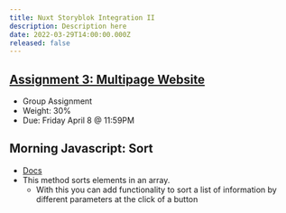 ```yaml
---
title: Nuxt Storyblok Integration II
description: Description here
date: 2022-03-29T14:00:00.000Z
released: false
---
```


## [Assignment 3: Multipage Website](/cpnt-262/assignments/assignment-3/)

- Group Assignment
- Weight: 30%
- Due: Friday April 8 @ 11:59PM

## Morning Javascript: Sort

- [Docs](https://developer.mozilla.org/en-US/docs/Web/JavaScript/Reference/Global_Objects/Array/sort)
- This method sorts elements in an array.
  - With this you can add functionality to sort a list of information by different parameters at the click of a button
